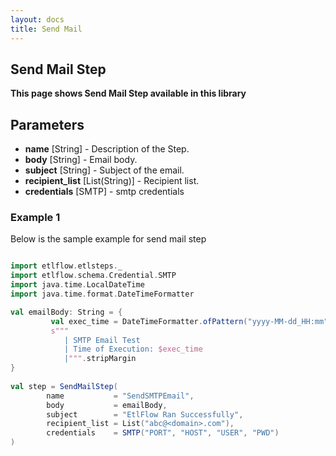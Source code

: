 ```yaml
---
layout: docs
title: Send Mail
---
```


## Send Mail Step

**This page shows Send Mail Step available in this library**

## Parameters
* **name** [String] - Description of the Step.
* **body** [String] - Email body. 
* **subject** [String] - Subject of the email.
* **recipient_list** [List(String)] - Recipient list.
* **credentials** [SMTP] - smtp credentials

### Example 1
Below is the sample example for send mail step 

```scala mdoc

import etlflow.etlsteps._
import etlflow.schema.Credential.SMTP
import java.time.LocalDateTime
import java.time.format.DateTimeFormatter

val emailBody: String = {
         val exec_time = DateTimeFormatter.ofPattern("yyyy-MM-dd_HH:mm").format(LocalDateTime.now)
         s"""
            | SMTP Email Test
            | Time of Execution: $exec_time
            |""".stripMargin
}
      
val step = SendMailStep(
        name           = "SendSMTPEmail",
        body           = emailBody,
        subject        = "EtlFlow Ran Successfully",
        recipient_list = List("abc@<domain>.com"),
        credentials    = SMTP("PORT", "HOST", "USER", "PWD")
)
```